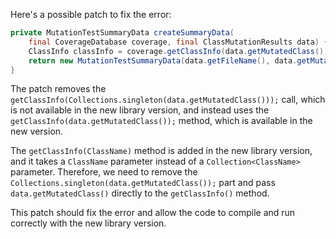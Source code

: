 Here's a possible patch to fix the error:
```java
private MutationTestSummaryData createSummaryData(
    final CoverageDatabase coverage, final ClassMutationResults data) {
    ClassInfo classInfo = coverage.getClassInfo(data.getMutatedClass());
    return new MutationTestSummaryData(data.getFileName(), data.getMutations(), classInfo);
}
```
The patch removes the `getClassInfo(Collections.singleton(data.getMutatedClass()));` call, which is not available in the new library version, and instead uses the `getClassInfo(data.getMutatedClass());` method, which is available in the new version.

The `getClassInfo(ClassName)` method is added in the new library version, and it takes a `ClassName` parameter instead of a `Collection<ClassName>` parameter. Therefore, we need to remove the `Collections.singleton(data.getMutatedClass());` part and pass `data.getMutatedClass()` directly to the `getClassInfo()` method.

This patch should fix the error and allow the code to compile and run correctly with the new library version.